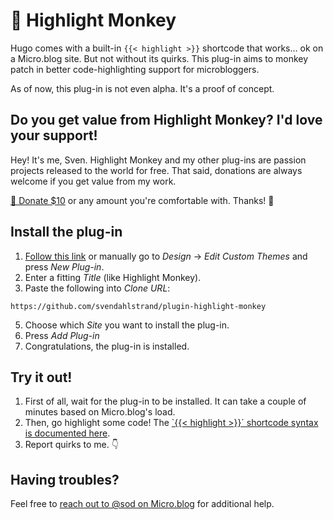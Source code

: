# 🙈 Highlight Monkey

Hugo comes with a built-in `{{< highlight >}}` shortcode that works… ok on a Micro.blog site. But not without its quirks. This plug-in aims to monkey patch in better code-highlighting support for microbloggers.

As of now, this plug-in is not even alpha. It's a proof of concept.

## Do you get value from Highlight Monkey? I'd love your support!

Hey! It's me, Sven. Highlight Monkey and my other plug-ins are passion projects released to the world for free. That said, donations are always welcome if you get value from my work.

[💸 Donate $10](https://dahlstrand.net/donate/) or any amount you're comfortable with. Thanks! 🙏

## Install the plug-in

1. [Follow this link](https://micro.blog/account/themes/new?plugin=1) or manually go to *Design* → *Edit Custom Themes* and press *New Plug-in*.
3. Enter a fitting *Title* (like Highlight Monkey).
4. Paste the following into *Clone URL*:
```
https://github.com/svendahlstrand/plugin-highlight-monkey
```
5. Choose which *Site* you want to install the plug-in.
6. Press *Add Plug-in*
7. Congratulations, the plug-in is installed.

## Try it out!

1. First of all, wait for the plug-in to be installed. It can take a couple of minutes based on Micro.blog's load.
2. Then, go highlight some code! The [`{{< highlight >}}´ shortcode syntax is documented here](https://gohugo.io/content-management/syntax-highlighting/).
3. Report quirks to me. 👇

## Having troubles?

Feel free to [reach out to @sod on Micro.blog](https://micro.blog/sod) for additional help.

